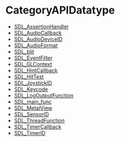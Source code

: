 # CategoryAPIDatatype

<!-- BEGIN CATEGORY LIST -->
- [SDL_AssertionHandler](SDL_AssertionHandler)
- [SDL_AudioCallback](SDL_AudioCallback)
- [SDL_AudioDeviceID](SDL_AudioDeviceID)
- [SDL_AudioFormat](SDL_AudioFormat)
- [SDL_blit](SDL_blit)
- [SDL_EventFilter](SDL_EventFilter)
- [SDL_GLContext](SDL_GLContext)
- [SDL_HintCallback](SDL_HintCallback)
- [SDL_HitTest](SDL_HitTest)
- [SDL_JoystickID](SDL_JoystickID)
- [SDL_Keycode](SDL_Keycode)
- [SDL_LogOutputFunction](SDL_LogOutputFunction)
- [SDL_main_func](SDL_main_func)
- [SDL_MetalView](SDL_MetalView)
- [SDL_SensorID](SDL_SensorID)
- [SDL_ThreadFunction](SDL_ThreadFunction)
- [SDL_TimerCallback](SDL_TimerCallback)
- [SDL_TimerID](SDL_TimerID)
<!-- END CATEGORY LIST -->

